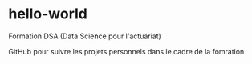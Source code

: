 # hello-world
Formation DSA (Data Science pour l'actuariat)

GitHub pour suivre les projets personnels dans le cadre de la fomration
